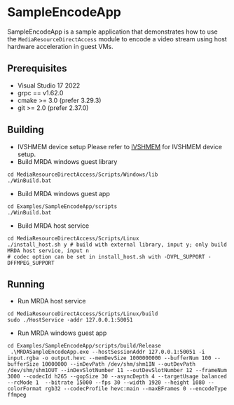 # SampleEncodeApp

SampleEncodeApp is a sample application that demonstrates how to use the `MediaResourceDirectAccess` module to encode a video stream using host hardware acceleration in guest VMs.

## Prerequisites

- Visual Studio 17 2022
- grpc == v1.62.0
- cmake >= 3.0 (prefer 3.29.3)
- git >= 2.0 (prefer 2.37.0)

## Building
- IVSHMEM device setup
Please refer to [IVSHMEM](../../MediaResourceDirectAccess/README.md) for IVSHMEM device setup.
- Build MRDA windows guest library
```
cd MediaResourceDirectAccess/Scripts/Windows/lib
./WinBuild.bat
```
- Build MRDA windows guest app
```
cd Examples/SampleEncodeApp/scripts
./WinBuild.bat
```
- Build MRDA host service
```
cd MediaResourceDirectAccess/Scripts/Linux
./install_host.sh y # build with external library, input y; only build MRDA host service, input n
# codec option can be set in install_host.sh with -DVPL_SUPPORT -DFFMPEG_SUPPORT
```

## Running
- Run MRDA host service
```
cd MediaResourceDirectAccess/Scripts/Linux/build
sudo ./HostService -addr 127.0.0.1:50051
```
- Run MRDA windows guest app
```
cd Examples/SampleEncodeApp/scripts/build/Release
 .\MRDASampleEncodeApp.exe --hostSessionAddr 127.0.0.1:50051 -i input.rgba -o output.hevc --memDevSize 1000000000 --bufferNum 100 --bufferSize 10000000 --inDevPath /dev/shm/shm1IN --outDevPath /dev/shm/shm1OUT --inDevSlotNumber 11 --outDevSlotNumber 12 --frameNum 3000 --codecId h265 --gopSize 30 --asyncDepth 4 --targetUsage balanced --rcMode 1  --bitrate 15000 --fps 30 --width 1920 --height 1080 --colorFormat rgb32 --codecProfile hevc:main --maxBFrames 0 --encodeType ffmpeg
```
